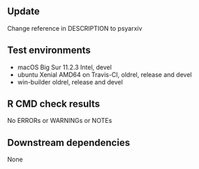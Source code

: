 ## Update

Change reference in DESCRIPTION to psyarxiv

## Test environments
* macOS Big Sur 11.2.3 Intel, devel
* ubuntu Xenial AMD64 on Travis-CI, oldrel, release and devel
* win-builder oldrel, release and devel

## R CMD check results
No ERRORs or WARNINGs or NOTEs

## Downstream dependencies
None


